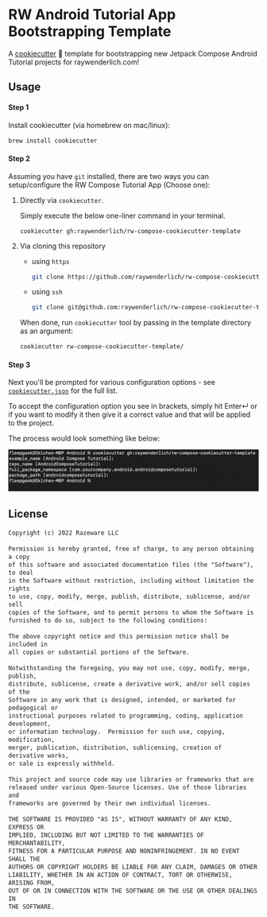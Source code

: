 # RW Android Tutorial App Bootstrapping Template

A [cookiecutter](https://github.com/cookiecutter/cookiecutter) :cookie: template for bootstrapping new Jetpack Compose Android Tutorial projects for raywenderlich.com!

## Usage

#### Step 1

Install cookiecutter (via homebrew on mac/linux):

```bash
brew install cookiecutter
```

#### Step 2

Assuming you have `git` installed, there are two ways you can setup/configure the RW Compose Tutorial App (Choose one):

1. Directly via `cookiecutter`. 

    Simply execute the below one-liner command in your terminal.
    ```
    cookiecutter gh:raywenderlich/rw-compose-cookiecutter-template
    ````
1. Via cloning this repository

    - using `https`

        ```bash
        git clone https://github.com/raywenderlich/rw-compose-cookiecutter-template
        ```

    - using `ssh`
        ```bash
        git clone git@github.com:raywenderlich/rw-compose-cookiecutter-template.git
        ```

    When done, run `cookiecutter` tool by passing in the template directory as an argument:

    ```bash
    cookiecutter rw-compose-cookiecutter-template/
    ```
#### Step 3

Next you'll be prompted for various configuration options - see [`cookiecutter.json`](/cookiecutter.json) for the full list.

To accept the configuration option you see in brackets, simply hit Enter↵ or if you want to modify it then give it a correct value and that will be applied to the project.

The process would look something like below:

![screenshot](screenshot.png)

## License

```
Copyright (c) 2022 Razeware LLC

Permission is hereby granted, free of charge, to any person obtaining a copy
of this software and associated documentation files (the "Software"), to deal
in the Software without restriction, including without limitation the rights
to use, copy, modify, merge, publish, distribute, sublicense, and/or sell
copies of the Software, and to permit persons to whom the Software is
furnished to do so, subject to the following conditions:

The above copyright notice and this permission notice shall be included in
all copies or substantial portions of the Software.

Notwithstanding the foregoing, you may not use, copy, modify, merge, publish,
distribute, sublicense, create a derivative work, and/or sell copies of the
Software in any work that is designed, intended, or marketed for pedagogical or
instructional purposes related to programming, coding, application development,
or information technology.  Permission for such use, copying, modification,
merger, publication, distribution, sublicensing, creation of derivative works,
or sale is expressly withheld.

This project and source code may use libraries or frameworks that are
released under various Open-Source licenses. Use of those libraries and
frameworks are governed by their own individual licenses.

THE SOFTWARE IS PROVIDED "AS IS", WITHOUT WARRANTY OF ANY KIND, EXPRESS OR
IMPLIED, INCLUDING BUT NOT LIMITED TO THE WARRANTIES OF MERCHANTABILITY,
FITNESS FOR A PARTICULAR PURPOSE AND NONINFRINGEMENT. IN NO EVENT SHALL THE
AUTHORS OR COPYRIGHT HOLDERS BE LIABLE FOR ANY CLAIM, DAMAGES OR OTHER
LIABILITY, WHETHER IN AN ACTION OF CONTRACT, TORT OR OTHERWISE, ARISING FROM,
OUT OF OR IN CONNECTION WITH THE SOFTWARE OR THE USE OR OTHER DEALINGS IN
THE SOFTWARE.
```
